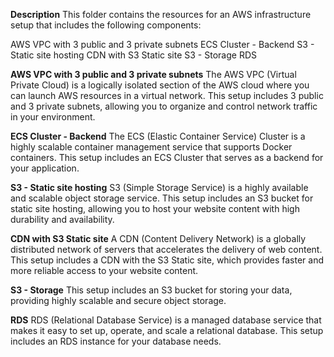**Description**
This folder contains the resources for an AWS infrastructure setup that includes the following components:

AWS VPC with 3 public and 3 private subnets
ECS Cluster - Backend
S3 - Static site hosting
CDN with S3 Static site
S3 - Storage
RDS


**AWS VPC with 3 public and 3 private subnets**
The AWS VPC (Virtual Private Cloud) is a logically isolated section of the AWS cloud where you can launch AWS resources in a virtual network. This setup includes 3 public and 3 private subnets, allowing you to organize and control network traffic in your environment.

**ECS Cluster - Backend**
The ECS (Elastic Container Service) Cluster is a highly scalable container management service that supports Docker containers. This setup includes an ECS Cluster that serves as a backend for your application.

**S3 - Static site hosting**
S3 (Simple Storage Service) is a highly available and scalable object storage service. This setup includes an S3 bucket for static site hosting, allowing you to host your website content with high durability and availability.

**CDN with S3 Static site**
A CDN (Content Delivery Network) is a globally distributed network of servers that accelerates the delivery of web content. This setup includes a CDN with the S3 Static site, which provides faster and more reliable access to your website content.

**S3 - Storage**
This setup includes an S3 bucket for storing your data, providing highly scalable and secure object storage.

**RDS**
RDS (Relational Database Service) is a managed database service that makes it easy to set up, operate, and scale a relational database. This setup includes an RDS instance for your database needs.
